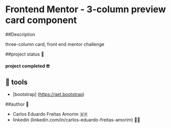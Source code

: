 # Frontend Mentor - 3-column preview card component


##Description

<p align: center>three-column card, front end mentor challenge</p>

##project status 🚀

<h4>
    project completed 🤓
 </h4> 
 
 ## 📝 tools
 
 - [bootstrap] (https://get.bootstrap)
 
 ##author 🥇
 
 - Carlos Eduardo Freitas Amorim 🇧🇷
 - linkedin (linkedin.com/in/carlos-eduardo-freitas-amorim) 😮‍💨
 
